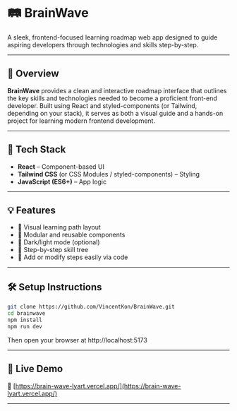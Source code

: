 # 🛤️ BrainWave

A sleek, frontend-focused learning roadmap web app designed to guide aspiring developers through technologies and skills step-by-step.

---

## 🔎 Overview

**BrainWave** provides a clean and interactive roadmap interface that outlines the key skills and technologies needed to become a proficient front-end developer. Built using React and styled-components (or Tailwind, depending on your stack), it serves as both a visual guide and a hands-on project for learning modern frontend development.

---

## 🧰 Tech Stack

- **React** – Component-based UI
- **Tailwind CSS** (or CSS Modules / styled-components) – Styling
- **JavaScript (ES6+)** – App logic

---

## 💡 Features

- 📘 Visual learning path layout
- 🧱 Modular and reusable components
- 🌙 Dark/light mode (optional)
- 🧭 Step-by-step skill tree
- 🧰 Add or modify steps easily via code

---

## 🛠️ Setup Instructions

```bash
git clone https://github.com/VincentKon/BrainWave.git
cd brainwave
npm install
npm run dev
```
Then open your browser at http://localhost:5173

---

## 🚀 Live Demo

🔗 [https://brain-wave-lyart.vercel.app/](https://brain-wave-lyart.vercel.app/)

---

